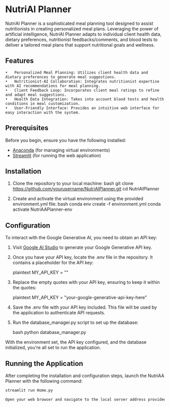  # NutriAI Planner

NutriAI Planner is a sophisticated meal planning tool designed to assist nutritionists in creating personalized meal plans. Leveraging the power of artificial intelligence, NutriAI Planner adapts to individual client health data, dietary preferences, nutritionist feedbacks/comments, and blood tests to deliver a tailored meal plans that support nutritional goals and wellness.

## Features

	•	Personalized Meal Planning: Utilizes client health data and dietary preferences to generate meal suggestions.
	•	Nutritionist-AI Collaboration: Integrates nutritionist expertise with AI recommendations for meal planning.
	•	Client Feedback Loop: Incorporates client meal ratings to refine and adapt meal suggestions.
	•	Health Data Integration: Takes into account blood tests and health conditions in meal customization.
	•	User-Friendly Interface: Provides an intuitive web interface for easy interaction with the system.

## Prerequisites

Before you begin, ensure you have the following installed:
- [Anaconda](https://www.anaconda.com/products/distribution) (for managing virtual environments)
- [Streamlit](https://streamlit.io/) (for running the web application)

## Installation

1. Clone the repository to your local machine:
    bash
    git clone https://github.com/yourusername/NutriAIPlanner.git
    cd NutriAIPlanner
    

2. Create and activate the virtual environment using the provided environment.yml file:
    bash
    conda env create -f environment.yml
    conda activate NutriAAPlanner-env
    

## Configuration

To interact with the Google Generative AI, you need to obtain an API key:

1. Visit [Google AI Studio](https://aistudio.google.com/app/apikey) to generate your Google Generative API key.

2. Once you have your API key, locate the .env file in the repository. It contains a placeholder for the API key:

    plaintext
    MY_API_KEY = ""
    

3. Replace the empty quotes with your API key, ensuring to keep it within the quotes:

    plaintext
    MY_API_KEY = "your-google-generative-api-key-here"
    

4. Save the .env file with your API key included. This file will be used by the application to authenticate API requests.

5. Run the database_manager.py script to set up the database:

    bash
    python database_manager.py
    

With the environment set, the API key configured, and the database initialized, you're all set to run the application.

## Running the Application

After completing the installation and configuration steps, launch the NutriAA Planner with the following command:

```bash
streamlit run Home.py

Open your web browser and navigate to the local server address provided by Streamlit (typically http://localhost:8501) to use the application.
